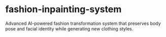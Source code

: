 # fashion-inpainting-system
Advanced AI-powered fashion transformation system that preserves body pose and facial identity while generating new clothing styles.
